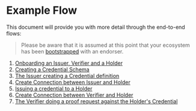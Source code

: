 # Example Flow

This document will provide you with more detail through the end-to-end flows:

>Please be aware that it is assumed at this point that your ecosystem has been [bootstrapped](./Bootstrap%20Trust%20Ecosystem.md) with an endorser.

1. [Onboarding an Issuer, Verifier and a Holder](./examples/1.%20Onboarding.md)
2. [Creating a Credential Schema](./examples/2.%20Create%20Schema.md)
3. [The Issuer creating a Credential definition](./examples/3.%20Create%20Credential%20Definition.md)
4. [Create Connection between Issuer and Holder](./examples/4.%20Create%20Connection%20with%20Issuer.md)
5. [Issuing a credential to a Holder](./examples/5.%20Issue%20Credential.md)
6. [Create Connection between Verifier and Holder](./examples/6.%20Create%20Connection%20with%20Verifier.md)
7. [The Verifier doing a proof request against the Holder's Credential](./examples/7.%20Verify%20Credential.md)
